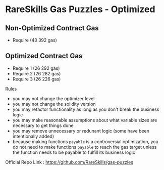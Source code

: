 # RareSkills Gas Puzzles - Optimized

## Non-Optimized Contract Gas
- Require (43 392 gas)



## Optimized Contract Gas
- Require 1 (26 292 gas)
- Require 2 (26 282 gas)
- Require 3 (26 226 gas)




Rules
- you may not change the optimizer level
- you may not change the solidity version
- you may refactor functionality as long as you don't break the business logic
- you may make reasonable assumptions about what variable sizes are necessary to get things done
- you may remove unnecessary or redunant logic (some have been intentionally added)
- because making functions `payable` is a controversial optimization, you do not need to make functions `payable` to reach the gas target unless the function needs to be payable to fulfill its business logic

Official Repo Link :
https://github.com/RareSkills/gas-puzzles
